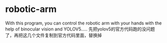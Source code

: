 # robotic-arm
With this program, you can control the robotic arm with your hands with the help of binocular vision and YOLOV5.....
先把yolov5的官方代码跑的没问题了，再把这几个文件复制到官方代码里面，替换掉
